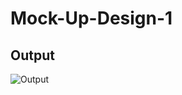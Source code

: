 # Mock-Up-Design-1

## Output
![Output](https://user-images.githubusercontent.com/90635024/220969312-091503dd-ac6f-442d-aa7d-95d568c61e04.png)
